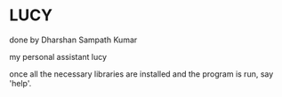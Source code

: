 # LUCY

done by Dharshan Sampath Kumar


my personal assistant lucy

once all the necessary libraries are installed and the program is run, say 'help'.
